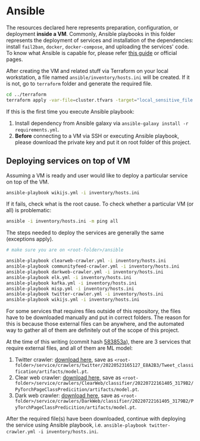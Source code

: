 # Ansible

The resources declared here represents preparation, configuration, or deployment **inside a VM**.
Commonly, Ansible playbooks in this folder represents the deployment of services and installation of the dependencies: install `fail2ban`, `docker`, `docker-compose`, and uploading the services' code.
To know what Ansible is capable for, please refer [this guide](https://www.redhat.com/en/topics/automation/learning-ansible-tutorial) or official pages.

After creating the VM and related stuff via Terraform on your local workstation, a file named `ansible/inventory/hosts.ini` will be created.
If it is not, go to `terraform` folder and generate the required file.
```sh
cd ../terraform
terraform apply -var-file=cluster.tfvars -target="local_sensitive_file.hosts_ini"
```

If this is the first time you execute Ansible playbook:
1. Install dependency from Ansible galaxy via `ansible-galaxy install -r requirements.yml`.
2. **Before** connecting to a VM via SSH or executing Ansible playbook, please download the private key and put it on root folder of this project.

## Deploying services on top of VM

Assuming a VM is ready and user would like to deploy a particular service on top of the VM.
```sh
ansible-playbook wikijs.yml -i inventory/hosts.ini
```

If it fails, check what is the root cause.
To check whether a particular VM (or all) is problematic:
```sh
ansible -i inventory/hosts.ini -m ping all
```

The steps needed to deploy the services are generally the same (exceptions apply).
```sh
# make sure you are on <root-folder>/ansible

ansible-playbook clearweb-crawler.yml -i inventory/hosts.ini
ansible-playbook communityfeed-crawler.yml -i inventory/hosts.ini
ansible-playbook darkweb-crawler.yml -i inventory/hosts.ini
ansible-playbook elk.yml -i inventory/hosts.ini
ansible-playbook kafka.yml -i inventory/hosts.ini
ansible-playbook misp.yml -i inventory/hosts.ini
ansible-playbook twitter-crawler.yml -i inventory/hosts.ini
ansible-playbook wikijs.yml -i inventory/hosts.ini
```

For some services that requires files outside of this repository, the files have to be downloaded manually and put in correct folders.
The reason for this is because those external files can be anywhere, and the automated way to gather all of them are definitely out of the scope of this project.

At the time of this writing (commit hash [583853a](https://github.com/IDUNN-project/WP4_Thor/tree/583853a)), there are 3 services that require external files, and all of them are ML model:
1. Twitter crawler: [download here](https://s3.console.aws.amazon.com/s3/object/thor-infra?region=eu-central-1&prefix=TwitterCrawler/model.pt), save as `<root-folder>/service/crawlers/twitter/20220523165127_E8A2B3/Tweet_classification/artifacts/model.pt`.
2. Clear web crawler: [download here](https://s3.console.aws.amazon.com/s3/object/thor-infra?region=eu-central-1&prefix=DarkWebCrawler/crawl-models/model.pt), save as `<root-folder>/service/crawlers/ClearWeb/classifier/20220722161405_3179B2/PyTorchPageClassPredicition/artifacts/model.pt`.
3. Dark web crawler: [download here](https://s3.console.aws.amazon.com/s3/object/thor-infra?region=eu-central-1&prefix=DarkWebCrawler/crawl-models/model.pt), save as `<root-folder>/service/crawlers/DarkWeb/classifier/20220722161405_3179B2/PyTorchPageClassPredicition/artifacts/model.pt`.

After the required file(s) have been downloaded, continue with deploying the service using Ansible playbook, i.e. `ansible-playbook twitter-crawler.yml -i inventory/hosts.ini`.
